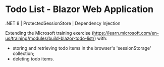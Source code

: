# Todo List - Blazor Web Application

.NET 8 | ProtectedSessionStore | Dependency Injection

Extending the Microsoft training exercise (https://learn.microsoft.com/en-us/training/modules/build-blazor-todo-list/) with:
- storing and retrieving todo items in the browser's 'sessionStorage' collection;
- deleting todo items.

